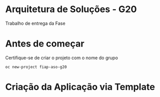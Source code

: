 # Arquitetura de Soluções - G20
Trabalho de entrega da Fase

# Antes de começar
Certifique-se de criar o projeto com o nome do grupo
``` 
oc new-project fiap-aso-g20
```

# Criação da Aplicação via Template

```
```